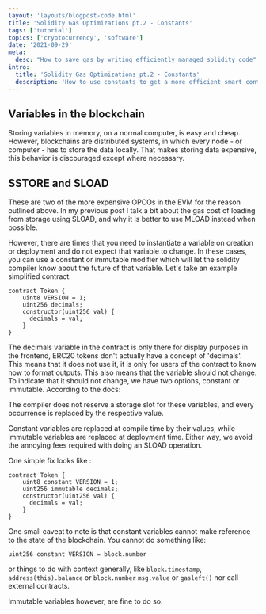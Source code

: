 ```yaml
---
layout: 'layouts/blogpost-code.html'
title: 'Solidity Gas Optimizations pt.2 - Constants'
tags: ['tutorial']
topics: ['cryptocurrency', 'software']
date: '2021-09-29'
meta:
  desc: "How to save gas by writing efficiently managed solidity code"
intro:
  title: 'Solidity Gas Optimizations pt.2 - Constants'
  description: 'How to use constants to get a more efficient smart contract.'
---
```

## Variables in the blockchain
Storing variables in memory, on a normal computer, is easy and cheap. However, blockchains are distributed systems, in which every node - or computer - has to store the data locally. That makes storing data expensive, this behavior is discouraged except where necessary.

## SSTORE and SLOAD

These are two of the more expensive OPCOs in the EVM for the reason outlined above. In my previous post I talk a bit about the gas cost of loading from storage using SLOAD, and why it is better to use MLOAD instead when possible.

However, there are times that you need to instantiate a variable on creation or deployment and do not expect that variable to change. In these cases, you can use a constant or immutable modifier which will let the solidity compiler know about the future of that variable. Let's take an example simplified contract:

```solidity
contract Token {
    uint8 VERSION = 1;
    uint256 decimals;
    constructor(uint256 val) {
      decimals = val;
    }
}
```
The decimals variable in the contract is only there for display purposes in the frontend, ERC20 tokens don't actually have a concept of 'decimals'. This means that it does not use it, it is only for users of the contract to know how to format outputs. This also means that the variable should not change. To indicate that it should not change, we have two options, constant or immutable. According to the docs:

The compiler does not reserve a storage slot for these variables, and every occurrence is replaced by the respective value.

Constant variables are replaced at compile time by their values, while immutable variables are replaced at deployment time. Either way, we avoid the annoying fees required with doing an SLOAD operation.

One simple fix looks like :

```solidity
contract Token {
    uint8 constant VERSION = 1;
    uint256 immutable decimals;
    constructor(uint256 val) {
      decimals = val;
    }
}
```

One small caveat to note is that constant variables cannot make reference to the state of the blockchain. You cannot do something like:

```
uint256 constant VERSION = block.number
```

or things to do with context generally, like `block.timestamp`, `address(this).balance` or `block.number` `msg.value` or `gasleft()` nor call external contracts.

Immutable variables however, are fine to do so.